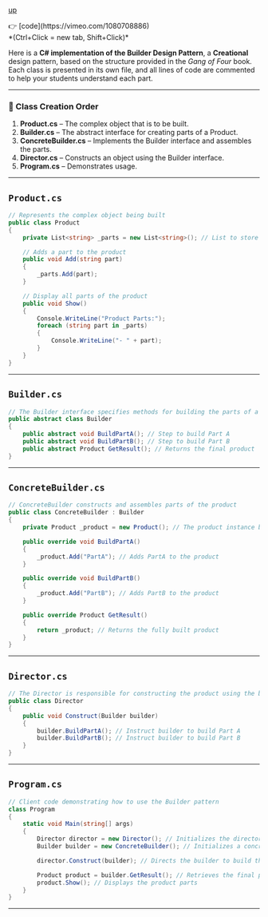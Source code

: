 [up](../README.md)

<p>
👉 [code](https://vimeo.com/1080708886)<br/>
*(Ctrl+Click = new tab, Shift+Click)*
</p>


Here is a **C# implementation of the Builder Design Pattern**, a **Creational** design pattern, based on the structure provided in the *Gang of Four* book. Each class is presented in its own file, and all lines of code are commented to help your students understand each part.

---

### 🔧 Class Creation Order

1. **Product.cs** – The complex object that is to be built.
2. **Builder.cs** – The abstract interface for creating parts of a Product.
3. **ConcreteBuilder.cs** – Implements the Builder interface and assembles the parts.
4. **Director.cs** – Constructs an object using the Builder interface.
5. **Program.cs** – Demonstrates usage.

---

## `Product.cs`
```csharp
// Represents the complex object being built
public class Product
{
    private List<string> _parts = new List<string>(); // List to store product parts

    // Adds a part to the product
    public void Add(string part)
    {
        _parts.Add(part);
    }

    // Display all parts of the product
    public void Show()
    {
        Console.WriteLine("Product Parts:");
        foreach (string part in _parts)
        {
            Console.WriteLine("- " + part);
        }
    }
}
```

---

## `Builder.cs`
```csharp
// The Builder interface specifies methods for building the parts of a Product
public abstract class Builder
{
    public abstract void BuildPartA(); // Step to build Part A
    public abstract void BuildPartB(); // Step to build Part B
    public abstract Product GetResult(); // Returns the final product
}
```

---

## `ConcreteBuilder.cs`
```csharp
// ConcreteBuilder constructs and assembles parts of the product
public class ConcreteBuilder : Builder
{
    private Product _product = new Product(); // The product instance being built

    public override void BuildPartA()
    {
        _product.Add("PartA"); // Adds PartA to the product
    }

    public override void BuildPartB()
    {
        _product.Add("PartB"); // Adds PartB to the product
    }

    public override Product GetResult()
    {
        return _product; // Returns the fully built product
    }
}
```

---

## `Director.cs`
```csharp
// The Director is responsible for constructing the product using the builder
public class Director
{
    public void Construct(Builder builder)
    {
        builder.BuildPartA(); // Instruct builder to build Part A
        builder.BuildPartB(); // Instruct builder to build Part B
    }
}
```

---

## `Program.cs`
```csharp
// Client code demonstrating how to use the Builder pattern
class Program
{
    static void Main(string[] args)
    {
        Director director = new Director(); // Initializes the director
        Builder builder = new ConcreteBuilder(); // Initializes a concrete builder

        director.Construct(builder); // Directs the builder to build the product

        Product product = builder.GetResult(); // Retrieves the final product
        product.Show(); // Displays the product parts
    }
}
```

---


